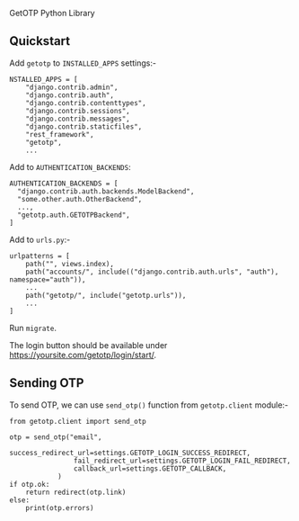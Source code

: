 GetOTP Python Library

## Quickstart

Add `getotp` to `INSTALLED_APPS` settings:-

```
NSTALLED_APPS = [
    "django.contrib.admin",
    "django.contrib.auth",
    "django.contrib.contenttypes",
    "django.contrib.sessions",
    "django.contrib.messages",
    "django.contrib.staticfiles",
    "rest_framework",
    "getotp",
    ...
```

Add to `AUTHENTICATION_BACKENDS`:

```
AUTHENTICATION_BACKENDS = [
  "django.contrib.auth.backends.ModelBackend",
  "some.other.auth.OtherBackend",
  ...,
  "getotp.auth.GETOTPBackend",
]
```

Add to `urls.py`:-

```
urlpatterns = [
    path("", views.index),
    path("accounts/", include(("django.contrib.auth.urls", "auth"), namespace="auth")),
    ...
    path("getotp/", include("getotp.urls")),
    ...
]
```

Run `migrate`.

The login button should be available under https://yoursite.com/getotp/login/start/.

## Sending OTP
To send OTP, we can use `send_otp()` function from `getotp.client` module:-

```
from getotp.client import send_otp

otp = send_otp("email",
                success_redirect_url=settings.GETOTP_LOGIN_SUCCESS_REDIRECT,
                fail_redirect_url=settings.GETOTP_LOGIN_FAIL_REDIRECT,
                callback_url=settings.GETOTP_CALLBACK,
            )
if otp.ok:
    return redirect(otp.link)
else:
    print(otp.errors)
```
